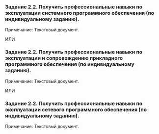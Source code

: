 ### Задание 2.2. Получить профессиональные навыки по эксплуатации системного программного обеспечения (по индивидуальному заданию).

Примечание: Текстовый документ.

ИЛИ

### Задание 2.2. Получить профессиональные навыки по эксплуатации и сопровождению прикладного программного обеспечения (по индивидуальному заданию).

Примечание: Текстовый документ.

ИЛИ

### Задание 2.2. Получить профессиональные навыки по эксплуатации сетевого программного обеспечения (по индивидуальному заданию).

Примечание: Текстовый документ.
